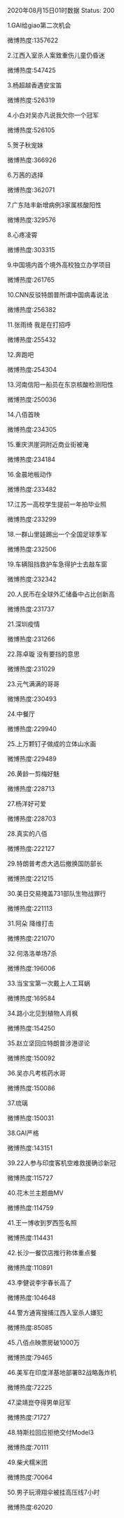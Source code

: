 2020年08月15日01时数据
Status: 200

1.GAI给giao第二次机会

微博热度:1357622

2.江西入室杀人案致重伤儿童仍昏迷

微博热度:547425

3.杨超越香遇安宝笛

微博热度:526319

4.小白对吴亦凡说我欠你一个冠军

微博热度:526105

5.贺子秋宠妹

微博热度:366926

6.万茜的选择

微博热度:362071

7.广东陆丰新增病例3家属核酸阳性

微博热度:329576

8.心疼凌霄

微博热度:303315

9.中国境内首个境外高校独立办学项目

微博热度:261765

10.CNN反驳特朗普所谓中国病毒说法

微博热度:256382

11.张雨绮 我是在打招呼

微博热度:255432

12.奔跑吧

微博热度:254304

13.河南信阳一船员在东京核酸检测阳性

微博热度:250036

14.八佰首映

微博热度:234305

15.重庆洪崖洞附近商业街被淹

微博热度:234184

16.金晨地板动作

微博热度:233482

17.江苏一高校学生提前一年拍毕业照

微博热度:233299

18.一群山里娃踢出一个全国足球季军

微博热度:232506

19.车辆阻挡救护车急得护士去敲车窗

微博热度:232342

20.人民币在全球外汇储备中占比创新高

微博热度:231737

21.深圳疫情

微博热度:231266

22.陈卓璇 没有要挡的意思

微博热度:231029

23.元气满满的哥哥

微博热度:230493

24.中餐厅

微博热度:229940

25.上万颗钉子做成的立体山水画

微博热度:229489

26.黄龄一剪梅好魅

微博热度:228713

27.杨洋好可爱

微博热度:228703

28.真实的八佰

微博热度:222127

29.特朗普考虑大选后撤换国防部长

微博热度:221215

30.美日交易掩盖731部队生物战罪行

微博热度:221113

31.阿朵 降维打击

微博热度:221070

32.何洛洛单场7杀

微博热度:196006

33.当宝宝第一次戴上人工耳蜗

微博热度:169584

34.路小北见到植物人肖枫

微博热度:154250

35.赵立坚回应特朗普涉港谬论

微博热度:150092

36.吴亦凡考核药水哥

微博热度:150086

37.琉璃

微博热度:150031

38.GAI严格

微博热度:143151

39.22人参与印度客机空难救援确诊新冠

微博热度:115727

40.花木兰主题曲MV

微博热度:114759

41.王一博收到罗西签名照

微博热度:114431

42.长沙一餐饮店推行称体重点餐

微博热度:110891

43.李健说李宇春长高了

微博热度:104648

44.警方通宵搜捕江西入室杀人嫌犯

微博热度:85085

45.八佰点映票房破1000万

微博热度:79465

46.美军在印度洋基地部署B2战略轰炸机

微博热度:72225

47.梁靖崑夺得男单冠军

微博热度:71727

48.特斯拉回应拒绝交付Model3

微博热度:70111

49.柴犬糯米团

微博热度:70064

50.男子玩滑翔伞被挂高压线7小时

微博热度:62020

